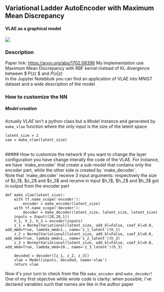 ## Variational Ladder AutoEncoder with Maximum Mean Discrepancy
#### VLAE as a graphical model
![](https://i.ibb.co/yp7gwwT/vlae.png)

### Description

Paper link: https://arxiv.org/abs/1702.08396 
My implementation use Maximum Mean Discrepancy with RBF kernel instead of KL divergence between $ P(z) $ and $P(x | z)$
<br>
In the Jupyter Notebbok you can find an application of VLAE into MNIST dataset and a wide description of the model

### How to customize the NN
##### Model creation
Actually _VLAE_ isn't a python class but a _Model_ instance and generated by `make_vlae` function where the only input is the size of the latent space

    latent_size = 2
    vae = make_vlae(latent_size)
<br>
##### How to customize the network
If you want to change the layer configuration you have change interally the code of the VLAE. For instance, we have `make_encoder` that create a sub-model that contains only the encoder part, while the other side is created by `make_decoder`. <br>Note that `make_decoder` receive 3 input arguments: respectively the size of $z_1$, $z_2$ and $z_3$ and receive in input $h_1$, $h_2$ and $h_3$ got in output from the encoder part

    def make_vlae(latent_size):
        with tf.name_scope('encoder'):
            encoder = make_encoder(latent_size)
        with tf.name_scope('decoder'):
            decoder = make_decoder(latent_size, latent_size, latent_size)
        inputs = Input((28,28,1))
        h_1, h_2, h_3 = encoder(inputs)
        z_1 = NormalVariational(latent_size, add_kl=False, coef_kl=0.0, add_mmd=True, lambda_mmd=1., name='z_1_latent')(h_1)
        z_2 = NormalVariational(latent_size, add_kl=False, coef_kl=0.0, add_mmd=True, lambda_mmd=1., name='z_2_latent')(h_2)
        z_3 = NormalVariational(latent_size, add_kl=False, coef_kl=0.0, add_mmd=True, lambda_mmd=10., name='z_3_latent')(h_3)
        
        decoded = decoder([z_1, z_2, z_3])
        vlae = Model(inputs, decoded, name='vlae')
        return vlae

Now it's your turn to check from the file `make_encoder` and `make_decoder`! One of my first objective while wrote code is clarity: when possible, i've declared variables such that names are like in the author paper
